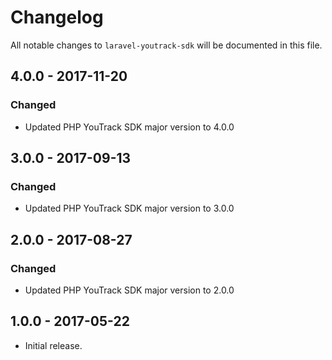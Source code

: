 # Changelog

All notable changes to `laravel-youtrack-sdk` will be documented in this file.

## 4.0.0 - 2017-11-20

### Changed

- Updated PHP YouTrack SDK major version to 4.0.0

## 3.0.0 - 2017-09-13

### Changed

- Updated PHP YouTrack SDK major version to 3.0.0

## 2.0.0 - 2017-08-27

### Changed

- Updated PHP YouTrack SDK major version to 2.0.0

## 1.0.0 - 2017-05-22

- Initial release.
